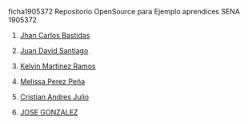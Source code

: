 ficha1905372
Repositorio OpenSource para Ejemplo aprendices SENA 1905372



1. [Jhan Carlos Bastidas](https://github.com/JhanCarlos-117/ficha1905372/blob/master/Markdown/JhanCBB.md)
2. [Juan David Santiago](https://github.com/juan2209/ficha1905372/blob/master/Presentacion/Juan-Santiago.md)
3. [Kelvin Martinez Ramos](https://github.com/KelvinMR1997/ficha1905372/blob/master/HV%20Marckdown/HV.md)
4. [Melissa Perez Peña](https://github.com/YueStark/hoja-de-vida/blob/master/Melissa.md)

3. [Cristian Andres Julio](CristianJulio/cristianjulio.md)
6. [JOSE GONZALEZ](https://github.com/locheMC/Mio/blob/master/MarkDown1.md)


